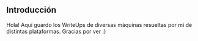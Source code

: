 ## Introducción
Hola! Aquí guardo los WriteUps de diversas máquinas resueltas por mí de distintas plataformas. Gracias por ver :)
